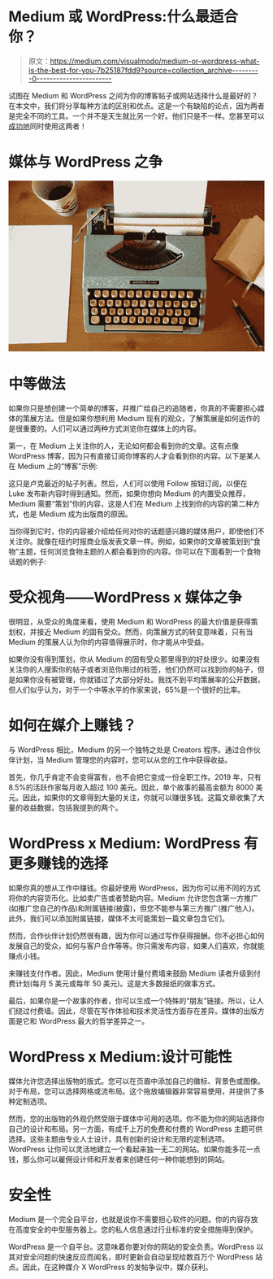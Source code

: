 # Medium 或 WordPress:什么最适合你？

> 原文：<https://medium.com/visualmodo/medium-or-wordpress-what-is-the-best-for-you-7b25187fdd9?source=collection_archive---------0----------------------->

试图在 Medium 和 WordPress 之间为你的博客帖子或网站选择什么是最好的？在本文中，我们将分享每种方法的区别和优点。这是一个有缺陷的论点，因为两者是完全不同的工具。一个并不是天生就比另一个好。他们只是不一样。您甚至可以[成功地](https://visualmodo.com/essential-elements-of-a-successful-blog/)同时使用这两者！

# 媒体与 WordPress 之争

![](img/5e975c3513c684addc5dcd545a3dca77.png)

# 中等做法

如果你只是想创建一个简单的博客，并推广给自己的追随者，你真的不需要担心媒体的策展方法。但是如果你想利用 Medium 现有的观众，了解策展是如何运作的是很重要的。人们可以通过两种方式浏览你在媒体上的内容。

第一，在 Medium 上关注你的人，无论如何都会看到你的文章。这有点像 WordPress 博客，因为只有直接订阅你博客的人才会看到你的内容。以下是某人在 Medium 上的“博客”示例:

这只是卢克最近的帖子列表。然后，人们可以使用 Follow 按钮订阅，以便在 Luke 发布新内容时得到通知。然而，如果你想向 Medium 的内置受众推荐，Medium 需要“策划”你的内容，这是人们在 Medium 上找到你的内容的第二种方式，也是 Medium 成为出版商的原因。

当你得到它时，你的内容被介绍给任何对你的话题感兴趣的媒体用户，即使他们不关注你。就像在纽约时报商业版发表文章一样。例如，如果你的文章被策划到“食物”主题，任何浏览食物主题的人都会看到你的内容。你可以在下面看到一个食物话题的例子:

# 受众视角——WordPress x 媒体之争

很明显，从受众的角度来看，使用 Medium 和 WordPress 的最大价值是获得策划权，并接近 Medium 的固有受众。然而，向策展方式的转变意味着，只有当 Medium 的策展人认为你的内容值得展示时，你才能从中受益。

如果你没有得到策划，你从 Medium 的固有受众那里得到的好处很少。如果没有关注你的人搜索你的帖子或者浏览你用过的标签，他们仍然可以找到你的帖子，但是如果你没有被管理，你就错过了大部分好处。我找不到平均策展率的公开数据，但人们似乎认为，对于一个中等水平的作家来说，65%是一个很好的比率。

# 如何在媒介上赚钱？

与 WordPress 相比，Medium 的另一个独特之处是 Creators 程序。通过合作伙伴计划，当 Medium 管理您的内容时，您可以从您的工作中获得收益。

首先，你几乎肯定不会变得富有，也不会把它变成一份全职工作。2019 年，只有 8.5%的活跃作家每月收入超过 100 美元。因此，单个故事的最高金额为 8000 美元。因此，如果你的文章得到大量的关注，你就可以赚很多钱。这篇文章收集了大量的收益数据，包括我提到的两个。

# WordPress x Medium: WordPress 有更多赚钱的选择

如果你真的想从工作中赚钱。你最好使用 WordPress，因为你可以用不同的方式将你的内容货币化。比如卖广告或者赞助内容。Medium 允许您包含第一方推广(如推广您自己的作品)和附属链接(披露)，但您不能参与第三方推广(推广他人)。此外，我们可以添加附属链接，媒体不太可能策划一篇文章包含它们。

然而，合作伙伴计划仍然很有趣，因为你可以通过写作获得报酬。你不必担心如何发展自己的受众，如何与客户合作等等。你只需发布内容，如果人们喜欢，你就能赚点小钱。

来赚钱支付作者。因此，Medium 使用计量付费墙来鼓励 Medium 读者升级到付费计划(每月 5 美元或每年 50 美元)。这是大多数报纸的做事方式。

最后，如果你是一个故事的作者，你可以生成一个特殊的“朋友”链接。所以，让人们绕过付费墙。因此，尽管在写作体验和技术灵活性方面存在差异。媒体的出版方面是它和 WordPress 最大的哲学差异之一。

# WordPress x Medium:设计可能性

媒体允许您选择出版物的版式。您可以在页眉中添加自己的徽标、背景色或图像。对于布局，您可以选择网格或流布局。这个拖放编辑器非常容易使用，并提供了多种定制选项。

然而，您的出版物的外观仍然受限于媒体中可用的选项。你不能为你的网站选择你自己的设计和布局。另一方面，有成千上万的免费和付费的 WordPress 主题可供选择。这些主题由专业人士设计，具有创新的设计和无限的定制选项。WordPress 让你可以灵活地建立一个看起来独一无二的网站。如果你能多花一点钱，那么你可以雇佣设计师和开发者来创建任何一种你能想到的网站。

# 安全性

Medium 是一个完全自平台，也就是说你不需要担心软件的问题。你的内容存放在高度安全的中型服务器上。您的私人信息通过行业标准的安全措施得到保护。

WordPress 是一个自平台。这意味着你要对你的网站的安全负责。WordPress 以其对安全问题的快速反应而闻名，即时更新会自动呈现给数百万个 WordPress 站点。因此，在这种媒介 X WordPress 的发帖争议中，媒介获利。